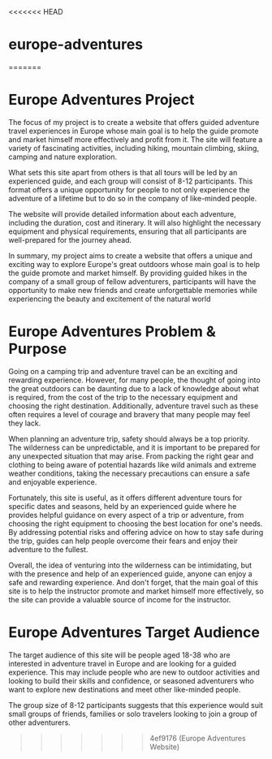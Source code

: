 <<<<<<< HEAD
# europe-adventures
=======
# Europe Adventures Project

The focus of my project is to create a website that offers guided adventure travel experiences in Europe whose main goal is to help the guide promote and market himself more effectively and profit from it. The site will feature a variety of fascinating activities, including hiking, mountain climbing, skiing, camping and nature exploration.

What sets this site apart from others is that all tours will be led by an experienced guide, and each group will consist of 8-12 participants. This format offers a unique opportunity for people to not only experience the adventure of a lifetime but to do so in the company of like-minded people.

The website will provide detailed information about each adventure, including the duration, cost and itinerary. It will also highlight the necessary equipment and physical requirements, ensuring that all participants are well-prepared for the journey ahead.

In summary, my project aims to create a website that offers a unique and exciting way to explore Europe's great outdoors whose main goal is to help the guide promote and market himself. By providing guided hikes in the company of a small group of fellow adventurers, participants will have the opportunity to make new friends and create unforgettable memories while experiencing the beauty and excitement of the natural world

# Europe Adventures Problem & Purpose

Going on a camping trip and adventure travel can be an exciting and rewarding experience. However, for many people, the thought of going into the great outdoors can be daunting due to a lack of knowledge about what is required, from the cost of the trip to the necessary equipment and choosing the right destination. Additionally, adventure travel such as these often requires a level of courage and bravery that many people may feel they lack.

When planning an adventure trip, safety should always be a top priority.
The wilderness can be unpredictable, and it is important to be prepared for any unexpected situation that may arise. From packing the right gear and clothing to being aware of potential hazards like wild animals and extreme weather conditions, taking the necessary precautions can ensure a safe and enjoyable experience.

Fortunately, this site is useful, as it offers different adventure tours for specific dates and seasons, held by an experienced guide where he provides helpful guidance on every aspect of a trip or adventure, from choosing the right equipment to choosing the best location for one's needs. By addressing potential risks and offering advice on how to stay safe during the trip, guides can help people overcome their fears and enjoy their adventure to the fullest.

Overall, the idea of venturing into the wilderness can be intimidating, but with the presence and help of an experienced guide, anyone can enjoy a safe and rewarding experience. And don't forget, that the main goal of this site is to help the instructor promote and market himself more effectively, so the site can provide a valuable source of income for the instructor.

# Europe Adventures Target Audience

The target audience of this site will be people aged 18-38 who are interested in adventure travel in Europe and are looking for a guided experience. This may include people who are new to outdoor activities and looking to build their skills and confidence, or seasoned adventurers who want to explore new destinations and meet other like-minded people.

The group size of 8-12 participants suggests that this experience would suit small groups of friends, families or solo travelers looking to join a group of other adventurers.
>>>>>>> 4ef9176 (Europe Adventures Website)
